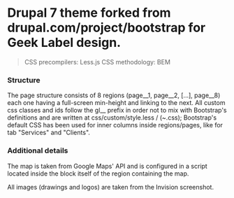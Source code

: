 # Drupal 7 theme forked from drupal.com/project/bootstrap for Geek Label design.

> CSS precompilers: Less.js
> CSS methodology: BEM

### Structure
The page structure consists of 8 regions (page__1, page__2, [...], page__8) each one having a full-screen min-height and linking to the next.
All custom css classes and ids follow the gl__ prefix in order not to mix with Bootstrap's definitions and are written at css/custom/style.less / (~.css); Bootstrap's default CSS has been used for inner columns inside regions/pages, like for tab "Services" and "Clients".

### Additional details
The map is taken from Google Maps' API and is configured in a script located inside the block itself of the region containing the map.

All images (drawings and logos) are taken from the Invision screenshot.
